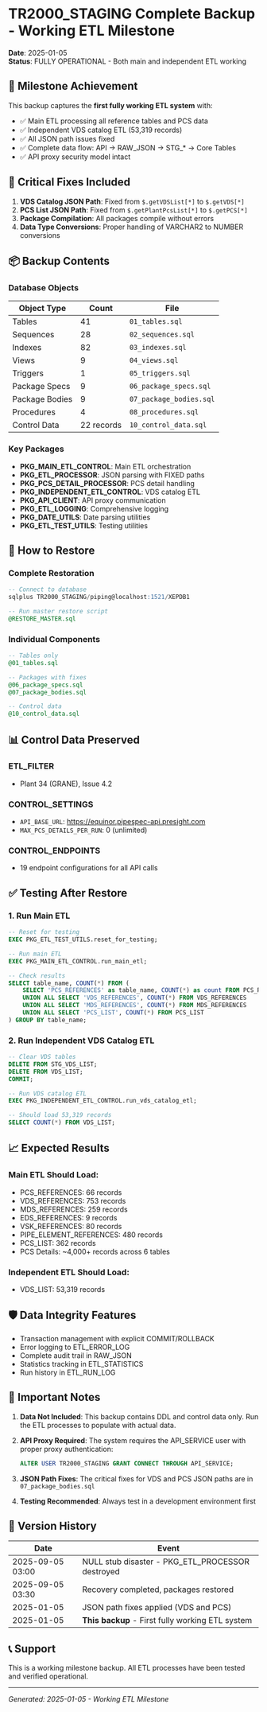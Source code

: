 # TR2000_STAGING Complete Backup - Working ETL Milestone
**Date**: 2025-01-05  
**Status**: FULLY OPERATIONAL - Both main and independent ETL working

## 🎯 Milestone Achievement
This backup captures the **first fully working ETL system** with:
- ✅ Main ETL processing all reference tables and PCS data
- ✅ Independent VDS catalog ETL (53,319 records)
- ✅ All JSON path issues fixed
- ✅ Complete data flow: API → RAW_JSON → STG_* → Core Tables
- ✅ API proxy security model intact

## 🔧 Critical Fixes Included
1. **VDS Catalog JSON Path**: Fixed from `$.getVDSList[*]` to `$.getVDS[*]`
2. **PCS List JSON Path**: Fixed from `$.getPlantPcsList[*]` to `$.getPCS[*]`
3. **Package Compilation**: All packages compile without errors
4. **Data Type Conversions**: Proper handling of VARCHAR2 to NUMBER conversions

## 📦 Backup Contents

### Database Objects
| Object Type | Count | File |
|------------|-------|------|
| Tables | 41 | `01_tables.sql` |
| Sequences | 28 | `02_sequences.sql` |
| Indexes | 82 | `03_indexes.sql` |
| Views | 9 | `04_views.sql` |
| Triggers | 1 | `05_triggers.sql` |
| Package Specs | 9 | `06_package_specs.sql` |
| Package Bodies | 9 | `07_package_bodies.sql` |
| Procedures | 4 | `08_procedures.sql` |
| Control Data | 22 records | `10_control_data.sql` |

### Key Packages
- **PKG_MAIN_ETL_CONTROL**: Main ETL orchestration
- **PKG_ETL_PROCESSOR**: JSON parsing with FIXED paths
- **PKG_PCS_DETAIL_PROCESSOR**: PCS detail handling
- **PKG_INDEPENDENT_ETL_CONTROL**: VDS catalog ETL
- **PKG_API_CLIENT**: API proxy communication
- **PKG_ETL_LOGGING**: Comprehensive logging
- **PKG_DATE_UTILS**: Date parsing utilities
- **PKG_ETL_TEST_UTILS**: Testing utilities

## 🚀 How to Restore

### Complete Restoration
```sql
-- Connect to database
sqlplus TR2000_STAGING/piping@localhost:1521/XEPDB1

-- Run master restore script
@RESTORE_MASTER.sql
```

### Individual Components
```sql
-- Tables only
@01_tables.sql

-- Packages with fixes
@06_package_specs.sql
@07_package_bodies.sql

-- Control data
@10_control_data.sql
```

## 📊 Control Data Preserved

### ETL_FILTER
- Plant 34 (GRANE), Issue 4.2

### CONTROL_SETTINGS
- `API_BASE_URL`: https://equinor.pipespec-api.presight.com
- `MAX_PCS_DETAILS_PER_RUN`: 0 (unlimited)

### CONTROL_ENDPOINTS
- 19 endpoint configurations for all API calls

## ✅ Testing After Restore

### 1. Run Main ETL
```sql
-- Reset for testing
EXEC PKG_ETL_TEST_UTILS.reset_for_testing;

-- Run main ETL
EXEC PKG_MAIN_ETL_CONTROL.run_main_etl;

-- Check results
SELECT table_name, COUNT(*) FROM (
    SELECT 'PCS_REFERENCES' as table_name, COUNT(*) as count FROM PCS_REFERENCES
    UNION ALL SELECT 'VDS_REFERENCES', COUNT(*) FROM VDS_REFERENCES
    UNION ALL SELECT 'MDS_REFERENCES', COUNT(*) FROM MDS_REFERENCES
    UNION ALL SELECT 'PCS_LIST', COUNT(*) FROM PCS_LIST
) GROUP BY table_name;
```

### 2. Run Independent VDS Catalog ETL
```sql
-- Clear VDS tables
DELETE FROM STG_VDS_LIST;
DELETE FROM VDS_LIST;
COMMIT;

-- Run VDS catalog ETL
EXEC PKG_INDEPENDENT_ETL_CONTROL.run_vds_catalog_etl;

-- Should load 53,319 records
SELECT COUNT(*) FROM VDS_LIST;
```

## 📈 Expected Results

### Main ETL Should Load:
- PCS_REFERENCES: 66 records
- VDS_REFERENCES: 753 records
- MDS_REFERENCES: 259 records
- EDS_REFERENCES: 9 records
- VSK_REFERENCES: 80 records
- PIPE_ELEMENT_REFERENCES: 480 records
- PCS_LIST: 362 records
- PCS Details: ~4,000+ records across 6 tables

### Independent ETL Should Load:
- VDS_LIST: 53,319 records

## 🛡️ Data Integrity Features
- Transaction management with explicit COMMIT/ROLLBACK
- Error logging to ETL_ERROR_LOG
- Complete audit trail in RAW_JSON
- Statistics tracking in ETL_STATISTICS
- Run history in ETL_RUN_LOG

## 📝 Important Notes

1. **Data Not Included**: This backup contains DDL and control data only. Run the ETL processes to populate with actual data.

2. **API Proxy Required**: The system requires the API_SERVICE user with proper proxy authentication:
   ```sql
   ALTER USER TR2000_STAGING GRANT CONNECT THROUGH API_SERVICE;
   ```

3. **JSON Path Fixes**: The critical fixes for VDS and PCS JSON paths are in `07_package_bodies.sql`

4. **Testing Recommended**: Always test in a development environment first

## 🔄 Version History

| Date | Event |
|------|-------|
| 2025-09-05 03:00 | NULL stub disaster - PKG_ETL_PROCESSOR destroyed |
| 2025-09-05 03:30 | Recovery completed, packages restored |
| 2025-01-05 | JSON path fixes applied (VDS and PCS) |
| 2025-01-05 | **This backup** - First fully working ETL system |

## 📞 Support
This is a working milestone backup. All ETL processes have been tested and verified operational.

---
*Generated: 2025-01-05 - Working ETL Milestone*
